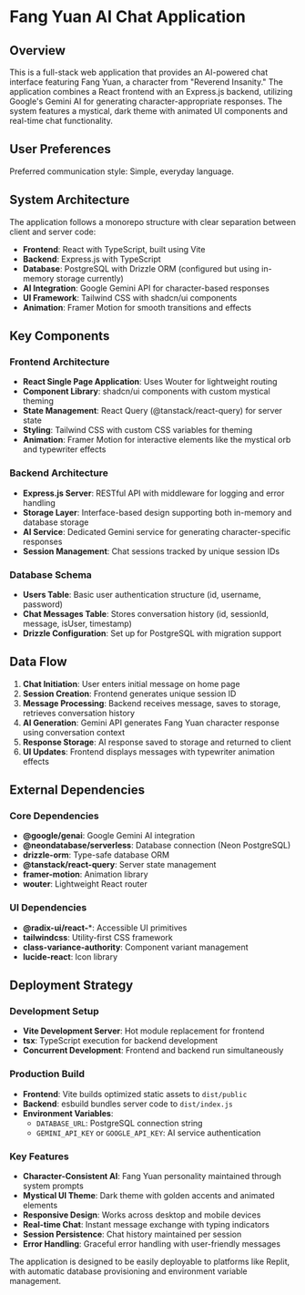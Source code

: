 # Fang Yuan AI Chat Application

## Overview

This is a full-stack web application that provides an AI-powered chat interface featuring Fang Yuan, a character from "Reverend Insanity." The application combines a React frontend with an Express.js backend, utilizing Google's Gemini AI for generating character-appropriate responses. The system features a mystical, dark theme with animated UI components and real-time chat functionality.

## User Preferences

Preferred communication style: Simple, everyday language.

## System Architecture

The application follows a monorepo structure with clear separation between client and server code:

- **Frontend**: React with TypeScript, built using Vite
- **Backend**: Express.js with TypeScript
- **Database**: PostgreSQL with Drizzle ORM (configured but using in-memory storage currently)
- **AI Integration**: Google Gemini API for character-based responses
- **UI Framework**: Tailwind CSS with shadcn/ui components
- **Animation**: Framer Motion for smooth transitions and effects

## Key Components

### Frontend Architecture
- **React Single Page Application**: Uses Wouter for lightweight routing
- **Component Library**: shadcn/ui components with custom mystical theming
- **State Management**: React Query (@tanstack/react-query) for server state
- **Styling**: Tailwind CSS with custom CSS variables for theming
- **Animation**: Framer Motion for interactive elements like the mystical orb and typewriter effects

### Backend Architecture
- **Express.js Server**: RESTful API with middleware for logging and error handling
- **Storage Layer**: Interface-based design supporting both in-memory and database storage
- **AI Service**: Dedicated Gemini service for generating character-specific responses
- **Session Management**: Chat sessions tracked by unique session IDs

### Database Schema
- **Users Table**: Basic user authentication structure (id, username, password)
- **Chat Messages Table**: Stores conversation history (id, sessionId, message, isUser, timestamp)
- **Drizzle Configuration**: Set up for PostgreSQL with migration support

## Data Flow

1. **Chat Initiation**: User enters initial message on home page
2. **Session Creation**: Frontend generates unique session ID
3. **Message Processing**: Backend receives message, saves to storage, retrieves conversation history
4. **AI Generation**: Gemini API generates Fang Yuan character response using conversation context
5. **Response Storage**: AI response saved to storage and returned to client
6. **UI Updates**: Frontend displays messages with typewriter animation effects

## External Dependencies

### Core Dependencies
- **@google/genai**: Google Gemini AI integration
- **@neondatabase/serverless**: Database connection (Neon PostgreSQL)
- **drizzle-orm**: Type-safe database ORM
- **@tanstack/react-query**: Server state management
- **framer-motion**: Animation library
- **wouter**: Lightweight React router

### UI Dependencies
- **@radix-ui/react-***: Accessible UI primitives
- **tailwindcss**: Utility-first CSS framework
- **class-variance-authority**: Component variant management
- **lucide-react**: Icon library

## Deployment Strategy

### Development Setup
- **Vite Development Server**: Hot module replacement for frontend
- **tsx**: TypeScript execution for backend development
- **Concurrent Development**: Frontend and backend run simultaneously

### Production Build
- **Frontend**: Vite builds optimized static assets to `dist/public`
- **Backend**: esbuild bundles server code to `dist/index.js`
- **Environment Variables**: 
  - `DATABASE_URL`: PostgreSQL connection string
  - `GEMINI_API_KEY` or `GOOGLE_API_KEY`: AI service authentication

### Key Features
- **Character-Consistent AI**: Fang Yuan personality maintained through system prompts
- **Mystical UI Theme**: Dark theme with golden accents and animated elements
- **Responsive Design**: Works across desktop and mobile devices
- **Real-time Chat**: Instant message exchange with typing indicators
- **Session Persistence**: Chat history maintained per session
- **Error Handling**: Graceful error handling with user-friendly messages

The application is designed to be easily deployable to platforms like Replit, with automatic database provisioning and environment variable management.
